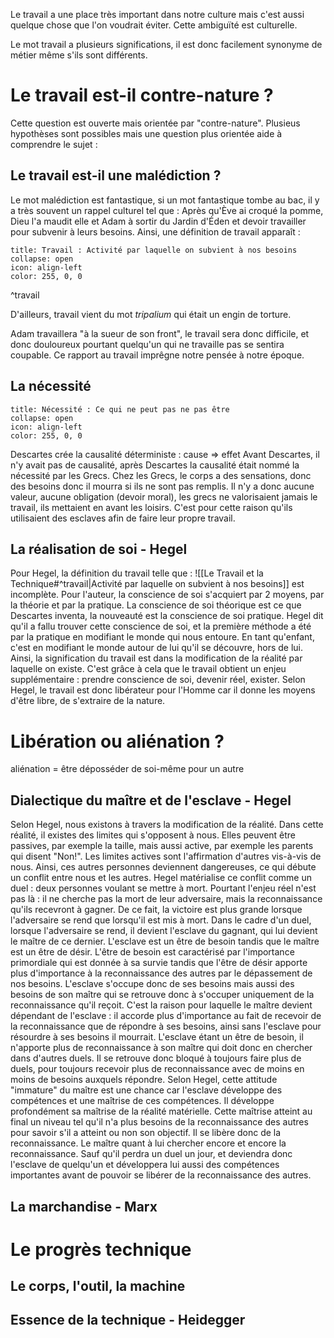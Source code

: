 Le travail a une place très important dans notre culture mais c'est aussi quelque chose que l'on voudrait éviter. Cette ambiguïté est culturelle.

Le mot travail a plusieurs significations, il est donc facilement synonyme de métier même s'ils sont différents.

# Le travail est-il contre-nature ?
Cette question est ouverte mais orientée par "contre-nature". Plusieus hypothèses sont possibles mais une question plus orientée aide à comprendre le sujet : 
## Le travail est-il une malédiction ?
Le mot malédiction est fantastique, si un mot fantastique tombe au bac, il y a très souvent un rappel culturel tel que :
Après qu'Ève ai croqué la pomme, Dieu l'a maudit elle et Adam à sortir du Jardin d'Éden et devoir travailler pour subvenir à leurs besoins. Ainsi, une définition de travail apparaît :
```ad-note 
title: Travail : Activité par laquelle on subvient à nos besoins
collapse: open
icon: align-left
color: 255, 0, 0
```

^travail

D'ailleurs, travail vient du mot *tripalium* qui était un engin de torture.

Adam travaillera "à la sueur de son front", le travail sera donc difficile, et donc douloureux pourtant quelqu'un qui ne travaille pas se sentira coupable. Ce rapport au travail imprêgne notre pensée à notre époque.
## La nécessité
```ad-note 
title: Nécessité : Ce qui ne peut pas ne pas être
collapse: open
icon: align-left
color: 255, 0, 0
```
Descartes crée la causalité déterministe : cause => effet
Avant Descartes, il n'y avait pas de causalité, après Descartes la causalité était nommé la nécessité par les Grecs.
Chez les Grecs, le corps a des sensations, donc des besoins donc il mourra si ils ne sont pas remplis. Il n'y a donc aucune valeur, aucune obligation (devoir moral), les grecs ne valorisaient jamais le travail, ils mettaient en avant les loisirs. C'est pour cette raison qu'ils utilisaient des esclaves afin de faire leur propre travail.

## La réalisation de soi - Hegel
Pour Hegel, la définition du travail telle que : ![[Le Travail et la Technique#^travail|Activité par laquelle on subvient à nos besoins]] est incomplète.
Pour l'auteur, la conscience de soi s'acquiert par 2 moyens, par la théorie et par la pratique. La conscience de soi théorique est ce que Descartes inventa, la nouveauté est la conscience de soi pratique. Hegel dit qu'il a fallu trouver cette conscience de soi, et la première méthode a été par la pratique en modifiant le monde qui nous entoure. En tant qu'enfant, c'est en modifiant le monde autour de lui qu'il se découvre, hors de lui. Ainsi, la signification du travail est dans la modification de la réalité par laquelle on existe. C'est grâce à cela que le travail obtient un enjeu supplémentaire : prendre conscience de soi, devenir réel, exister. Selon Hegel, le travail est donc libérateur pour l'Homme car il donne les moyens d'être libre, de s'extraire de la nature.
# Libération ou aliénation ?
aliénation = être déposséder de soi-même pour un autre
## Dialectique du maître et de l'esclave - Hegel
Selon Hegel, nous existons à travers la modification de la réalité. Dans cette réalité, il existes des limites qui s'opposent à nous. Elles peuvent être passives, par exemple la taille, mais aussi active, par exemple les parents qui disent "Non!". Les limites actives sont l'affirmation d'autres vis-à-vis de nous. Ainsi, ces autres personnes deviennent dangereuses, ce qui débute un conflit entre nous et les autres.
Hegel matérialise ce conflit comme un duel : deux personnes voulant se mettre à mort. Pourtant l'enjeu réel n'est pas là : il ne cherche pas la mort de leur adversaire, mais la reconnaissance qu'ils recevront à gagner. De ce fait, la victoire est plus grande lorsque l'adversaire se rend que lorsqu'il est mis à mort. Dans le cadre d'un duel, lorsque l'adversaire se rend, il devient l'esclave du gagnant, qui lui devient le maître de ce dernier.
L'esclave est un être de besoin tandis que le maître est un être de désir. L'être de besoin est caractérisé par l'importance primordiale qui est donnée à sa survie tandis que l'être de désir apporte plus d'importance à la reconnaissance des autres par le dépassement de nos besoins.
L'esclave s'occupe donc de ses besoins mais aussi des besoins de son maître qui se retrouve donc à s'occuper uniquement de la reconnaissance qu'il reçoit. C'est la raison pour laquelle le maître devient dépendant de l'esclave : il accorde plus d'importance au fait de recevoir de la reconnaissance que de répondre à ses besoins, ainsi sans l'esclave pour résourdre à ses besoins il mourrait. L'esclave étant un être de besoin, il n'apporte plus de reconnaissance à son maître qui doit donc en chercher dans d'autres duels. Il se retrouve donc bloqué à toujours faire plus de duels, pour toujours recevoir plus de reconnaissance avec de moins en moins de besoins auxquels répondre. 
Selon Hegel, cette attitude "immature" du maître est une chance car l'esclave développe des compétences et une maîtrise de ces compétences. Il développe profondément sa maîtrise de la réalité matérielle. Cette maîtrise atteint au final un niveau tel qu'il n'a plus besoins de la reconnaissance des autres pour savoir s'il a atteint ou non son objectif. Il se libère donc de la reconnaissance. Le maître quant à lui chercher encore et encore la reconnaissance. Sauf qu'il perdra un duel un jour, et deviendra donc l'esclave de quelqu'un et développera lui aussi des compétences importantes avant de pouvoir se libérer de la reconnaissance des autres.
## La marchandise - Marx
# Le progrès technique
## Le corps, l'outil, la machine
## Essence de la technique - Heidegger